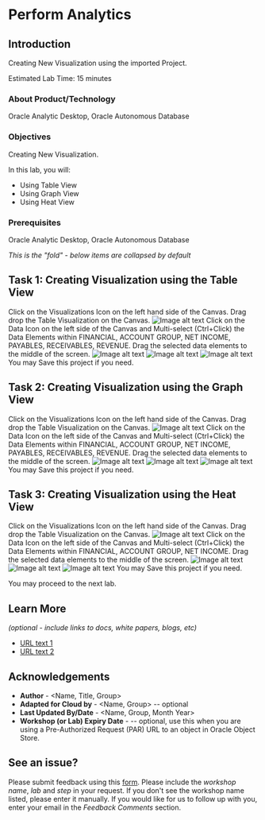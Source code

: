 # Perform Analytics

## Introduction

Creating New Visualization using the imported Project.

Estimated Lab Time: 15 minutes

### About Product/Technology
Oracle Analytic Desktop, Oracle Autonomous Database

### Objectives

Creating New Visualization.

In this lab, you will:
* Using Table View
* Using Graph View
* Using Heat View

### Prerequisites

Oracle Analytic Desktop, Oracle Autonomous Database


*This is the "fold" - below items are collapsed by default*

## Task 1: Creating Visualization using the Table View

Click on the Visualizations Icon on the left hand side of the Canvas.  Drag drop the Table Visualization on the Canvas.
![Image alt text](images/TableView1.jpg "Image title")
Click on the Data Icon on the left side of the Canvas and Multi-select (Ctrl+Click) the Data Elements within FINANCIAL, ACCOUNT GROUP, NET INCOME, PAYABLES, RECEIVABLES, REVENUE.
Drag the selected data elements to the middle of the screen.
![Image alt text](images/DataView1.jpg "Image title")
![Image alt text](images/DataView2.jpg "Image title")
![Image alt text](images/DataView3.jpg "Image title")
You may Save this project if you need.

## Task 2: Creating Visualization using the Graph View

Click on the Visualizations Icon on the left hand side of the Canvas.  Drag drop the Table Visualization on the Canvas.
![Image alt text](images/GraphView1.jpg "Image title")
Click on the Data Icon on the left side of the Canvas and Multi-select (Ctrl+Click) the Data Elements within FINANCIAL, ACCOUNT GROUP, NET INCOME, PAYABLES, RECEIVABLES, REVENUE.
Drag the selected data elements to the middle of the screen.
![Image alt text](images/GraphView2.jpg "Image title")
![Image alt text](images/GraphView3.jpg "Image title")
![Image alt text](images/GraphView4.jpg "Image title")
You may Save this project if you need.

## Task 3: Creating Visualization using the Heat View

Click on the Visualizations Icon on the left hand side of the Canvas.  Drag drop the Table Visualization on the Canvas.
![Image alt text](images/HeatView1.jpg "Image title")
Click on the Data Icon on the left side of the Canvas and Multi-select (Ctrl+Click) the Data Elements within FINANCIAL, ACCOUNT GROUP, NET INCOME.
Drag the selected data elements to the middle of the screen.
![Image alt text](images/HeatView2.jpg "Image title")
![Image alt text](images/HeatView3.jpg "Image title")
![Image alt text](images/HeatView4.jpg "Image title")
You may Save this project if you need.

You may proceed to the next lab.

## Learn More

*(optional - include links to docs, white papers, blogs, etc)*

* [URL text 1](http://docs.oracle.com)
* [URL text 2](http://docs.oracle.com)

## Acknowledgements
* **Author** - <Name, Title, Group>
* **Adapted for Cloud by** -  <Name, Group> -- optional
* **Last Updated By/Date** - <Name, Group, Month Year>
* **Workshop (or Lab) Expiry Date** - <Month Year> -- optional, use this when you are using a Pre-Authorized Request (PAR) URL to an object in Oracle Object Store.

## See an issue?
Please submit feedback using this [form](https://apexapps.oracle.com/pls/apex/f?p=133:1:::::P1_FEEDBACK:1). Please include the *workshop name*, *lab* and *step* in your request.  If you don't see the workshop name listed, please enter it manually. If you would like for us to follow up with you, enter your email in the *Feedback Comments* section.
